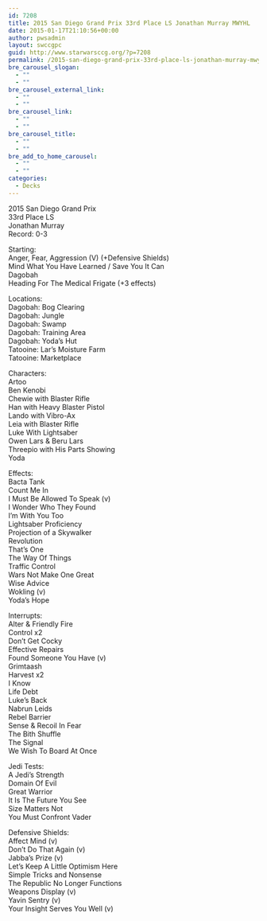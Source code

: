 ```yaml
---
id: 7208
title: 2015 San Diego Grand Prix 33rd Place LS Jonathan Murray MWYHL
date: 2015-01-17T21:10:56+00:00
author: pwsadmin
layout: swccgpc
guid: http://www.starwarsccg.org/?p=7208
permalink: /2015-san-diego-grand-prix-33rd-place-ls-jonathan-murray-mwyhl/
bre_carousel_slogan:
  - ""
  - ""
bre_carousel_external_link:
  - ""
  - ""
bre_carousel_link:
  - ""
  - ""
bre_carousel_title:
  - ""
  - ""
bre_add_to_home_carousel:
  - ""
  - ""
categories:
  - Decks
---
```

2015 San Diego Grand Prix  
33rd Place LS  
Jonathan Murray  
Record: 0-3

Starting:  
Anger, Fear, Aggression (V) (+Defensive Shields)  
Mind What You Have Learned / Save You It Can  
Dagobah  
Heading For The Medical Frigate (+3 effects)

Locations:  
Dagobah: Bog Clearing  
Dagobah: Jungle  
Dagobah: Swamp  
Dagobah: Training Area  
Dagobah: Yoda&#8217;s Hut  
Tatooine: Lar&#8217;s Moisture Farm  
Tatooine: Marketplace

Characters:  
Artoo  
Ben Kenobi  
Chewie with Blaster Rifle  
Han with Heavy Blaster Pistol  
Lando with Vibro-Ax  
Leia with Blaster Rifle  
Luke With Lightsaber  
Owen Lars & Beru Lars  
Threepio with His Parts Showing  
Yoda

Effects:  
Bacta Tank  
Count Me In  
I Must Be Allowed To Speak (v)  
I Wonder Who They Found  
I&#8217;m With You Too  
Lightsaber Proficiency  
Projection of a Skywalker  
Revolution  
That&#8217;s One  
The Way Of Things  
Traffic Control  
Wars Not Make One Great  
Wise Advice  
Wokling (v)  
Yoda&#8217;s Hope

Interrupts:  
Alter & Friendly Fire  
Control x2  
Don&#8217;t Get Cocky  
Effective Repairs  
Found Someone You Have (v)  
Grimtaash  
Harvest x2  
I Know  
Life Debt  
Luke&#8217;s Back  
Nabrun Leids  
Rebel Barrier  
Sense & Recoil In Fear  
The Bith Shuffle  
The Signal  
We Wish To Board At Once

Jedi Tests:  
A Jedi&#8217;s Strength  
Domain Of Evil  
Great Warrior  
It Is The Future You See  
Size Matters Not  
You Must Confront Vader

Defensive Shields:  
Affect Mind (v)  
Don&#8217;t Do That Again (v)  
Jabba&#8217;s Prize (v)  
Let&#8217;s Keep A Little Optimism Here  
Simple Tricks and Nonsense  
The Republic No Longer Functions  
Weapons Display (v)  
Yavin Sentry (v)  
Your Insight Serves You Well (v)